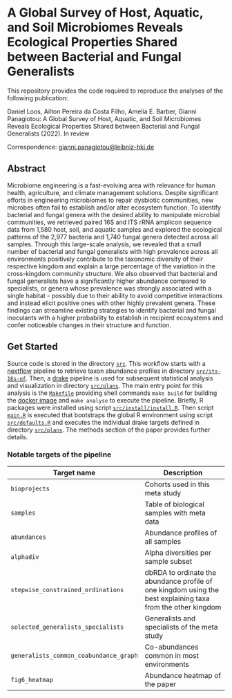# A Global Survey of Host, Aquatic, and Soil Microbiomes Reveals Ecological Properties Shared between Bacterial and Fungal Generalists

This repository provides the code required to reproduce the analyses of the following publication:

Daniel Loos, Ailton Pereira da Costa Filho, Amelia E. Barber, Gianni Panagiotou: A Global Survey of Host, Aquatic, and Soil Microbiomes Reveals Ecological Properties Shared between Bacterial and Fungal Generalists (2022). In review

Correspondence: gianni.panagiotou@leibniz-hki.de

## Abstract

Microbiome engineering is a fast-evolving area with relevance for human health, agriculture, and climate management solutions. Despite significant efforts in engineering microbiomes to repair dysbiotic communities, new microbes often fail to establish and/or alter ecosystem function. To identify bacterial and fungal genera with the desired ability to manipulate microbial communities, we retrieved paired 16S and ITS rRNA amplicon sequence data from 1,580 host, soil, and aquatic samples and explored the ecological patterns of the 2,977 bacteria and 1,740 fungal genera detected across all samples. Through this large-scale analysis, we revealed that a small number of bacterial and fungal generalists with high prevalence across all environments positively contribute to the taxonomic diversity of their respective kingdom and explain a large percentage of the variation in the cross-kingdom community structure. We also observed that bacterial and fungal generalists have a significantly higher abundance compared to specialists, or genera whose prevalence was strongly associated with a single habitat - possibly due to their ability to avoid competitive interactions and instead elicit positive ones with other highly prevalent genera. These findings can streamline existing strategies to identify bacterial and fungal inoculants with a higher probability to establish in recipient ecosystems and confer noticeable changes in their structure and function.

## Get Started

Source code is stored in the directory [`src`](src).
This workflow starts with a [nextflow](https://www.nextflow.io/) pipeline to retrieve taxon abundance profiles in directory [`src/its-16s-nf`](src/its-16s-nf).
Then, a [drake](https://docs.ropensci.org/drake/) pipeline is used for subsequent statistical analysis and visualization in directory [`src/plans`](src/plans).
The main entry point for this analysis is the [`Makefile`](Makefile) providing shell commands `make build` for building the [docker image](Dockerfile) and `make analyse` to execute the pipeline.
Briefly, R packages were installed using script [`src/install/install.R`](src/install/install.R).
Then script [`main.R`](main.R) is executed that bootstraps the global R environment using script [`src/defaults.R`](src/defaults.R) and executes the individual drake targets defined in directory [`src/plans`](src/plans).
The methods section of the paper provides further details.

### Notable targets of the pipeline

| Target name                            | Description                                                                                                  |
|----------------------------------------|--------------------------------------------------------------------------------------------------------------|
| `bioprojects`                          | Cohorts used in this meta study                                                                              |
| `samples`                              | Table of biological samples with meta data                                                                   |
| `abundances`                           | Abundance profiles of all samples                                                                            |
| `alphadiv`                             | Alpha diversities per sample subset                                                                          |
| `stepwise_constrained_ordinations`     | dbRDA to ordinate the abundance profile of one kingdom using the best explaining taxa from the other kingdom |
| `selected_generalists_specialists`     | Generalists and specialists of the meta study                                                                |
| `generalists_common_coabundance_graph` | Co-abundances common in most environments                                                                    |
| `fig6_heatmap`                         | Abundance heatmap of the paper                                                                               |
